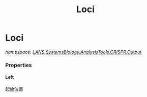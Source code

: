 ﻿---
title: Loci
---

# Loci
_namespace: [LANS.SystemsBiology.AnalysisTools.CRISPR.Output](N-LANS.SystemsBiology.AnalysisTools.CRISPR.Output.html)_






### Properties

#### Left
起始位置
